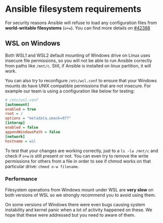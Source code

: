 # Ansible filesystem requirements

For security reasons Ansible will refuse to load any configuration files from **world-writable filesystems** (`o+w`). You can find more details on [#42388](https://github.com/ansible/ansible/issues/42388)

## WSL on Windows

Both WSL1 and WSL2 default mounting of Windows drive on Linux uses insecure file permissions, so you will not be able to run Ansible correctly from paths like `/mnt/c`. Still, if Ansible is installed on linux partition, it will work.

You can also try to reconfigure `/etc/wsl.conf` to ensure that your Windows mounts do have UNIX compatible permissions that are not insecure. For example our team is using a configuration like below for testing:

```ini
# /etc/wsl.conf
[automount]
enabled = true
root = /
options = "metadata,umask=077"
[interop]
enabled = false
appendWindowsPath = false
[network]
hostname = wsl
```

To test that your changes are working correctly, just to a `ls -la /mnt/c` and check if `o+w` is still present or not. You can even try to remove the write permissions for others from a file in order to see if chmod works on that particular drive: `chmod o-w filename`.

### Performance

Filesystem operations from Windows mount under WSL are **very slow** on both versions of WSL so we strongly recommend you to avoid using them.

On some versions of Windows there were even bugs causing system instability and kernel panic when a lot of activity happened on these. We hope that these were addressed but you need to aware of them.
